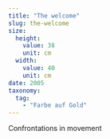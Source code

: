 ```yaml
---
title: "The welcome"
slug: the-welcome
size:
  height:
    value: 38
    unit: cm
  width:
    value: 40
    unit: cm
date: 2005
taxonomy:
  tag:
    - "Farbe auf Gold"
---
```


Confrontations in movement
